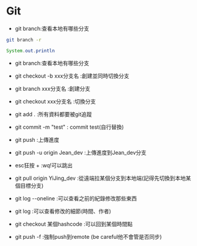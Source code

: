 # Git
+ git branch:查看本地有哪些分支
```bash
git branch -r
``` 
``` java
System.out.println
```
+ git branch:查看本地有哪些分支
+ git checkout -b xxx分支名 :創建並同時切換分支
+ git branch xxx分支名 :創建分支
+ git checkout xxx分支名 :切換分支
+ git add . :所有資料都要被git追蹤
+ git commit -m "test" : commit test(自行替換)
+ git push :上傳進度
+ git push -u origin Jean_dev :上傳進度到Jean_dev分支
+ esc狂按 + :wq!可以跳出

+ git pull origin YiJing_dev :從遠端拉某個分支到本地端(記得先切換到本地某個目標分支)
+ git log --oneline :可以查看之前的紀錄修改那些東西
+ git log :可以查看修改的細節(時間、作者)
+ git checkout 某個hashcode :可以回到某個時間點
+ git push -f :強制push到remote (be careful他不會管是否同步)